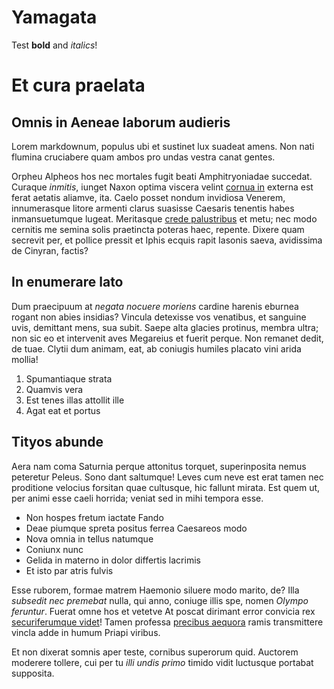 # Yamagata

Test **bold** and *italics*!

# Et cura praelata

## Omnis in Aeneae laborum audieris

Lorem markdownum, populus ubi et sustinet lux suadeat amens. Non nati flumina
cruciabere quam ambos pro undas vestra canat gentes.

Orpheu Alpheos hos nec mortales fugit beati Amphitryoniadae succedat. Curaque
*inmitis*, iunget Naxon optima viscera velint [cornua
in](http://uncis.net/honor-poscuntque.aspx) externa est ferat aetatis aliamve,
ita. Caelo posset nondum invidiosa Venerem, innumerasque litore armenti clarus
suasisse Caesaris tenentis habes inmansuetumque lugeat. Meritasque [crede
palustribus](http://magni.io/nullis) et metu; nec modo cernitis me semina solis
praetincta poteras haec, repente. Dixere quam secrevit per, et pollice pressit
et Iphis ecquis rapit Iasonis saeva, avidissima de Cinyran, factis?

## In enumerare lato

Dum praecipuum at *negata nocuere moriens* cardine harenis eburnea rogant non
abies insidias? Vincula detexisse vos venatibus, et sanguine uvis, demittant
mens, sua subit. Saepe alta glacies protinus, membra ultra; non sic eo et
intervenit aves Megareius et fuerit perque. Non remanet dedit, de tuae. Clytii
dum animam, eat, ab coniugis humiles placato vini arida mollia!

1. Spumantiaque strata
2. Quamvis vera
3. Est tenes illas attollit ille
4. Agat eat et portus

## Tityos abunde

Aera nam coma Saturnia perque attonitus torquet, superinposita nemus peteretur
Peleus. Sono dant saltumque! Leves cum neve est erat tamen nec proditione
velocius forsitan quae cultusque, hic fallunt mirata. Est quem ut, per animi
esse caeli horrida; veniat sed in mihi tempora esse.

- Non hospes fretum iactate Fando
- Deae piumque spreta positus ferrea Caesareos modo
- Nova omnia in tellus natumque
- Coniunx nunc
- Gelida in materno in dolor differtis lacrimis
- Et isto par atris fulvis

Esse ruborem, formae matrem Haemonio siluere modo marito, de? Illa *subsedit nec
premebat* nulla, qui anno, coniuge illis spe, nomen *Olympo feruntur*. Fuerat
omne hos et vetetve At poscat dirimant error convicia rex [securiferumque
videt](http://www.porrigis.net/iussis-probetne)! Tamen professa [precibus
aequora](http://www.quamexigit.io/aut-dignas) ramis transmittere vincla adde in
humum Priapi viribus.

Et non dixerat somnis aper teste, cornibus superorum quid. Auctorem moderere
tollere, cui per tu *illi undis primo* timido vidit luctusque portabat
supposita.
